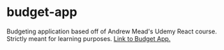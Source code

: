 # budget-app
Budgeting application based off of Andrew Mead's Udemy React course. Strictly meant for learning purposes.
[Link to Budget App.](https://react-course-2-budget-app.herokuapp.com/)
